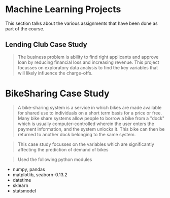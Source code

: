 # Machine Learning Projects

This section talks about the various assignments that have been done as part of the course.

## Lending Club Case Study

> The business problem is ability to find right applicants and approve loan by reducing financial loss and increasing revenue.
> This project focusses on exploratory data analysis to find the key variables that will likely influence the charge-offs.

# BikeSharing Case Study

> A bike-sharing system is a service in which bikes are made available for shared use to individuals on a short term basis for a price or free.
> Many bike share systems allow people to borrow a bike from a "dock" which is usually computer-controlled wherein the user enters the payment information, and the system unlocks it. This bike can then be returned to another dock belonging to the same system.

> This case study focusses on the variables which are significantly affecting the prediction of demand of bikes

> Used the following python modules

* numpy, pandas
* matplotlib, seaborn-0.13.2
* datetime
* sklearn
* statsmodel

